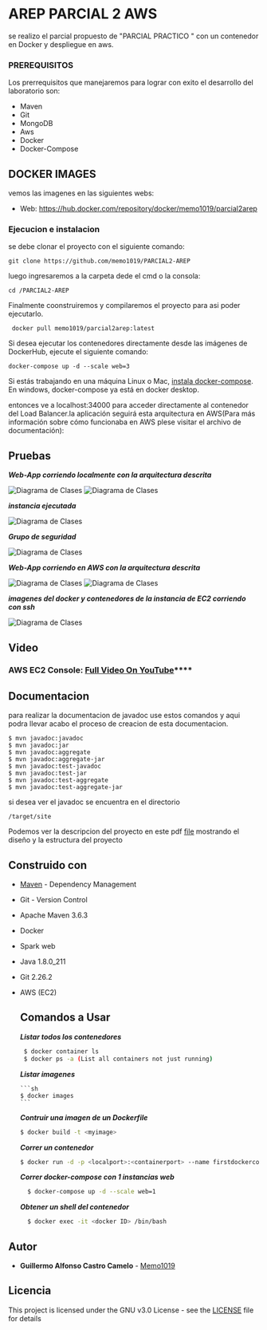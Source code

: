 # AREP PARCIAL 2 AWS

se realizo el parcial propuesto de "PARCIAL PRACTICO " con un contenedor en Docker y despliegue en aws.


### PREREQUISITOS

Los prerrequisitos que manejaremos para lograr con exito el desarrollo del laboratorio son:
- Maven
- Git
- MongoDB
- Aws
- Docker
- Docker-Compose
## DOCKER IMAGES

 vemos las imagenes en las siguientes webs:

- Web:
    https://hub.docker.com/repository/docker/memo1019/parcial2arep


### Ejecucion e instalacion
se debe clonar el proyecto con el siguiente comando:

```
git clone https://github.com/memo1019/PARCIAL2-AREP
```
luego ingresaremos a la carpeta dede el cmd o la consola:
```
cd /PARCIAL2-AREP
```
Finalmente coonstruiremos y compilaremos el proyecto para asi poder ejecutarlo.
```
 docker pull memo1019/parcial2arep:latest
```

Si desea ejecutar los contenedores directamente desde las imágenes de DockerHub, ejecute el siguiente comando:
```
docker-compose up -d --scale web=3
```
Si estás trabajando en una máquina Linux o Mac, [instala docker-compose](https://docs.docker.com/compose/install/).
En windows, docker-compose ya está en docker desktop.

entonces ve a localhost:34000 para acceder directamente al contenedor del Load Balancer.la aplicación seguirá esta arquitectura en AWS(Para más información sobre cómo funcionaba en AWS plese visitar el archivo de documentación):

## Pruebas

***Web-App corriendo localmente con la arquitectura descrita***

![Diagrama de Clases](/images/prueba1cos.png)
![Diagrama de Clases](/images/prueba1acos.png)

***instancia ejecutada***


![Diagrama de Clases](/images/prueba3.png)

***Grupo de seguridad***


![Diagrama de Clases](/images/prueba5.png)

***Web-App corriendo en AWS con la arquitectura descrita***


![Diagrama de Clases](/images/prueba2cos.png)
![Diagrama de Clases](/images/prueba2acos.png)

***imagenes del docker y contenedores de la instancia de EC2 corriendo con ssh***


![Diagrama de Clases](/images/prueba4.png)

## Video
### AWS EC2 Console: [Full Video On YouTube](https://youtu.be/4VI-g27sb3c)****
## Documentacion
para realizar la documentacion de javadoc use estos comandos y aqui podra llevar acabo el proceso de creacion de esta documentacion.
```
$ mvn javadoc:javadoc
$ mvn javadoc:jar
$ mvn javadoc:aggregate
$ mvn javadoc:aggregate-jar
$ mvn javadoc:test-javadoc
$ mvn javadoc:test-jar
$ mvn javadoc:test-aggregate
$ mvn javadoc:test-aggregate-jar
```
si desea ver el javadoc se encuentra en el directorio
```
/target/site
```

Podemos ver la descripcion del proyecto en este pdf [file](/lab4.pdf) mostrando el diseño y la estructura del proyecto

## Construido con

* [Maven](https://maven.apache.org/) - Dependency Management
* Git - Version Control    
* Apache Maven 3.6.3
* Docker
* Spark web
* Java 1.8.0_211
* Git 2.26.2
* AWS (EC2)
   
  ## Comandos a Usar
  
  ***Listar todos los contenedores***
  
   ```sh
    $ docker container ls 
    $ docker ps -a (List all containers not just running)
   ```
     
    ***Listar imagenes***

      ```sh
      $ docker images  
      ```

  ***Contruir una imagen de un Dockerfile***

     ```sh
    $ docker build -t <myimage> 
     ```
   ***Correr un contenedor***

    ```sh
    $ docker run -d -p <localport>:<containerport> --name firstdockercontainer <image> 
  ```
   ***Correr docker-compose con 1 instancias web***

  ```sh
    $ docker-compose up -d --scale web=1
  ```

   ***Obtener un shell del contenedor***

  ```sh
    $ docker exec -it <docker ID> /bin/bash
  ```

## Autor

* **Guillermo Alfonso Castro Camelo** - [Memo1019](https://github.com/memo1019)

## Licencia

This project is licensed under the GNU v3.0 License - see the [LICENSE](LICENSE.txt) file for details
